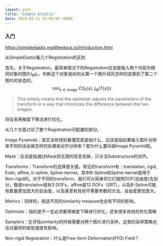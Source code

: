 ```yaml
---
layout: post
title: "Simple Elastix"
date: 2022-03-12 15:00:00 +0800
---
```



### 入门

https://simpleelastix.readthedocs.io/Introduction.html

从SimpleElastix看几个Registration的区别

首先，关于Registration。最简单情况下的Registration应该是输入两个内容为相同对象的图片$I_{M}$$I_{F}$，判断这个对象是如何从第一个图片经历怎样的变换到了第二个图片的状态的。
$$
\min_{x \in Image} \ C(I_{F}(x),I_{M}(T(x)))
$$
> This simply means that the optimizer adjusts the parameters of the transform in a way that minimizes the difference between the two images.


将会采用梯度下降法进行优化。


从几个方面讨论了整个Registration可配置的部分。

Image Pyramids：其实没有特别看懂究竟是指什么，应该是指如果输入图片分辨率不同的话会做怎样的处理来对齐分辨率？那为什么要叫做Image Pyramid呢。

Mask：应该是指通过Mask将无用的信息去掉，只关注Substructure的对齐。

Transforms：Transform的选择很关键。常见的transform有：translation, rigid, Euler, affine, b-spline, Spline-kernel。其中B-Spline和Spline-kernel是用于Non-rigid的。对于不同的transform，我们可以简单将它们按照DOF(自由度)去划分，像是translation就有3 DOFs，affine是12 DOFs（SRT），以及B-Spline可能有数量更加庞大的自由度，以及甚至有其他不需要参数的方法，自由度更加庞大。

Metrics：同样的，挑选不同的similarity measure也会有不同的影响。

Optimizer：指的是不一定必须要用梯度下降进行优化，还有很多其他的优化策略

Samplers：在评估similarity的时候需要对两个图片进行采样，这里的采样策略也会对最终的收敛速度有影响。

Non-rigid Registration：什么是Free-form Deformation(FFD) Field？